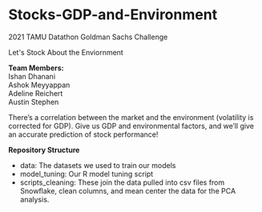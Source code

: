 # Stocks-GDP-and-Environment
2021 TAMU Datathon Goldman Sachs Challenge

Let's Stock About the Enviornment

**Team Members:**  
Ishan Dhanani  
Ashok Meyyappan  
Adeline Reichert  
Austin Stephen

There’s a correlation between the market and the environment (volatility is corrected for GDP). Give us GDP and environmental factors, and we’ll give an accurate prediction of stock performance!

**Repository Structure**
- data: The datasets we used to train our models
- model_tuning: Our R model tuning script
- scripts_cleaning: These join the data pulled into csv files from Snowflake, clean columns, and mean center the data for the PCA analysis. 
